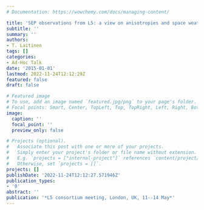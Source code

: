 ```yaml
---
# Documentation: https://wowchemy.com/docs/managing-content/

title: 'SEP observations from L5: a view on anisotropies and space weather prediction'
subtitle: ''
summary: ''
authors:
- T. Laitinen
tags: []
categories:
- Ad-Hoc Talk
date: '2015-01-01'
lastmod: 2022-11-24T12:12:29Z
featured: false
draft: false

# Featured image
# To use, add an image named `featured.jpg/png` to your page's folder.
# Focal points: Smart, Center, TopLeft, Top, TopRight, Left, Right, BottomLeft, Bottom, BottomRight.
image:
  caption: ''
  focal_point: ''
  preview_only: false

# Projects (optional).
#   Associate this post with one or more of your projects.
#   Simply enter your project's folder or file name without extension.
#   E.g. `projects = ["internal-project"]` references `content/project/deep-learning/index.md`.
#   Otherwise, set `projects = []`.
projects: []
publishDate: '2022-11-24T12:12:27.571946Z'
publication_types:
- '0'
abstract: ''
publication: '*L5 consortium meeting, London, UK, 11--14 May*'
---
```

